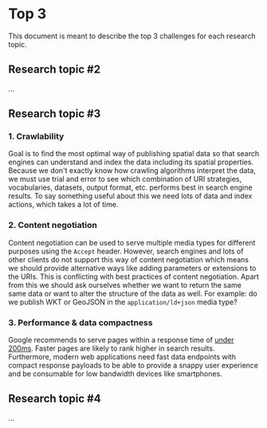 # Top 3

This document is meant to describe the top 3 challenges for each research topic.

## Research topic #2

...

## Research topic #3

### 1. Crawlability

Goal is to find the most optimal way of publishing spatial data so that search engines can understand and index the data including its spatial properties. Because we don't exactly know how crawling algorithms interpret the data, we must use trial and error to see which combination of URI strategies, vocabularies, datasets, output format, etc. performs best in search engine results. To say something useful about this we need lots of data and index actions, which takes a lot of time.

### 2. Content negotiation

Content negotiation can be used to serve multiple media types for different purposes using the `Accept` header. However, search engines and lots of other clients do not support this way of content negotiation which means we should provide alternative ways like adding parameters or extensions to the URIs. This is conflicting with best practices of content negotiation. Apart from this we should ask ourselves whether we want to return the same same data or want to alter the structure of the data as well. For example: do we publish WKT or GeoJSON in the `application/ld+json` media type?

### 3. Performance & data compactness

Google recommends to serve pages within a response time of [under 200ms](https://developers.google.com/speed/docs/insights/Server). Faster pages are
likely to rank higher in search results. Furthermore, modern web applications need
fast data endpoints with compact response payloads to be able to provide a snappy
user experience and be consumable for low bandwidth devices like smartphones.

## Research topic #4

...
